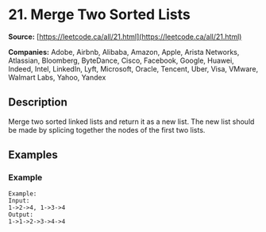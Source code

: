 # 21. Merge Two Sorted Lists

**Source:** [https://leetcode.ca/all/21.html](https://leetcode.ca/all/21.html)

**Companies:** Adobe, Airbnb, Alibaba, Amazon, Apple, Arista Networks, Atlassian, Bloomberg, ByteDance, Cisco, Facebook, Google, Huawei, Indeed, Intel, LinkedIn, Lyft, Microsoft, Oracle, Tencent, Uber, Visa, VMware, Walmart Labs, Yahoo, Yandex

## Description

Merge two sorted linked lists and return it as a new list. The new list should be made by
        splicing together the nodes of the first two lists.

## Examples

### Example

```
Example:
Input:
1->2->4, 1->3->4
Output:
1->1->2->3->4->4
```


